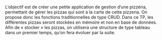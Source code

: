 L’objectif est de créer une petite application de gestion d’une pizzéria, permettant de gérer les
pizzas qui sont à la carte de cette pizzeria. On propose donc les fonctions traditionnelles de
type CRUD.
Dans ce TP, les différentes pizzas seront stockées en mémoire et non en base de données.
Afin de « stocker » les pizzas, on utilisera une structure de type tableau dans un premier temps,
qu’on fera évoluer par la suite.